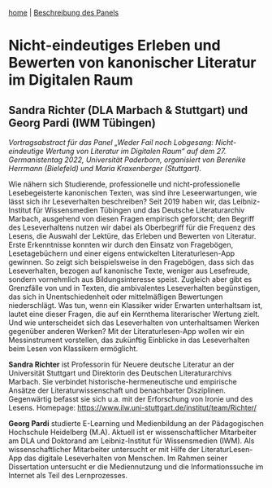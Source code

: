 [home](index.md) | [Beschreibung des Panels](beschreibung.md) 

# Nicht-eindeutiges Erleben und Bewerten von kanonischer Literatur im Digitalen Raum

## Sandra Richter (DLA Marbach & Stuttgart) und Georg Pardi (IWM Tübingen)

*Vortragsabstract für das Panel „Weder Fail noch Lobgesang: Nicht-eindeutige Wertung von Literatur im Digitalen Raum“ auf dem 27. Germanistentag 2022, Universität Paderborn, organisiert von Berenike Herrmann (Bielefeld) und Maria Kraxenberger (Stuttgart).*

Wie nähern sich Studierende, professionelle und nicht-professionelle Lesebegeisterte kanonischen Texten, was sind ihre Leseerwartungen, wie lässt sich ihr Leseverhalten beschreiben? Seit 2019 haben wir, das Leibniz-Institut für Wissensmedien Tübingen und das Deutsche Literaturarchiv Marbach, ausgehend von diesen Fragen empirisch geforscht; den Begriff des Leseverhaltens nutzen wir dabei als Oberbegriff für die Frequenz des Lesens, die Auswahl der Lektüre, das Erleben und Bewerten von Literatur. Erste Erkenntnisse konnten wir durch den Einsatz von Fragebögen, Lesetagebüchern und einer eigens entwickelten Literaturlesen-App gewinnen. 
So zeigt sich beispielsweise in den Fragebögen, dass sich das Leseverhalten, bezogen auf kanonische Texte, weniger aus Lesefreude, sondern vornehmlich aus Bildungsinteresse speist. Zugleich aber gibt es Grenzfälle von und in Texten, die ambivalentes Leseverhalten begünstigen, das sich in Unentschiedenheit oder mittelmäßigen Bewertungen niederschlägt. Was tun, wenn ein Klassiker wider Erwarten unterhaltsam ist, lautet eine dieser Fragen, die auf ein Kernthema literarischer Wertung zielt. Und wie unterscheidet sich das Leseverhalten von unterhaltsamen Werken gegenüber anderen Werken? Mit der Literaturlesen-App wollen wir ein Messinstrument vorstellen, das zukünftig Einblicke in das Leseverhalten beim Lesen von Klassikern ermöglicht.

**Sandra Richter** ist Professorin für Neuere deutsche Literatur an der Universität Stuttgart und Direktorin des Deutschen Literaturarchivs Marbach. Sie verbindet historische-hermeneutische und empirische Ansätze der Literaturwissenschaft und benachbarter Disziplinen. Gegenwärtig befasst sie sich u.a. mit der Erforschung von Ironie und des Lesens.
Homepage: https://www.ilw.uni-stuttgart.de/institut/team/Richter/


**Georg Pardi** studierte E-Learning und Medienbildung an der Pädagogischen Hochschule Heidelberg (M.A). Aktuell ist er wissenschaftlicher Mitarbeiter am DLA und Doktorand am Leibniz-Institut für Wissensmedien (IWM). Als wissenschaftlicher Mitarbeiter untersucht er mit Hilfe der LiteraturLesen-App das digitale Leseverhalten von Menschen. Im Rahmen seiner Dissertation untersucht er die Mediennutzung und die Informationssuche im Internet als Teil des Lernprozesses.
